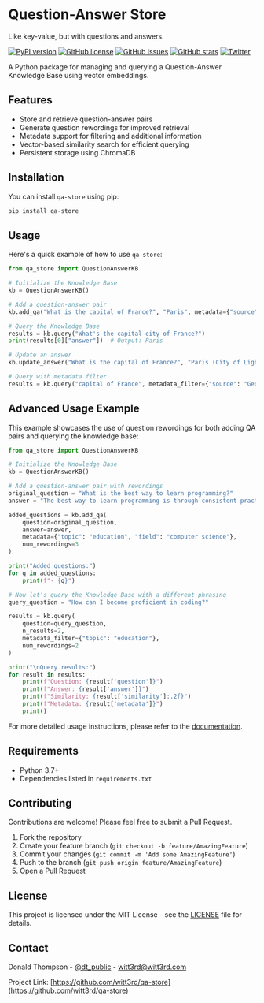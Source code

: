 # Question-Answer Store

Like key-value, but with questions and answers.

[![PyPI version](https://badge.fury.io/py/qa-store.svg)](https://badge.fury.io/py/qa-store)
[![GitHub license](https://img.shields.io/github/license/witt3rd/qa-store.svg)](https://github.com/witt3rd/qa-store/blob/main/LICENSE)
[![GitHub issues](https://img.shields.io/github/issues/witt3rd/qa-store.svg)](https://github.com/witt3rd/qa-store/issues)
[![GitHub stars](https://img.shields.io/github/stars/witt3rd/qa-store.svg)](https://github.com/witt3rd/qa-store/stargazers)
[![Twitter](https://img.shields.io/twitter/url/https/twitter.com/dt_public.svg?style=social&label=Follow%20%40dt_public)](https://twitter.com/dt_public)

A Python package for managing and querying a Question-Answer Knowledge Base using vector embeddings.

## Features

- Store and retrieve question-answer pairs
- Generate question rewordings for improved retrieval
- Metadata support for filtering and additional information
- Vector-based similarity search for efficient querying
- Persistent storage using ChromaDB

## Installation

You can install `qa-store` using pip:

```bash
pip install qa-store
```

## Usage

Here's a quick example of how to use `qa-store`:

```python
from qa_store import QuestionAnswerKB

# Initialize the Knowledge Base
kb = QuestionAnswerKB()

# Add a question-answer pair
kb.add_qa("What is the capital of France?", "Paris", metadata={"source": "Geography 101"})

# Query the Knowledge Base
results = kb.query("What's the capital city of France?")
print(results[0]["answer"])  # Output: Paris

# Update an answer
kb.update_answer("What is the capital of France?", "Paris (City of Light)")

# Query with metadata filter
results = kb.query("capital of France", metadata_filter={"source": "Geography 101"})
```

## Advanced Usage Example

This example showcases the use of question rewordings for both adding QA pairs and querying the knowledge base:

```python
from qa_store import QuestionAnswerKB

# Initialize the Knowledge Base
kb = QuestionAnswerKB()

# Add a question-answer pair with rewordings
original_question = "What is the best way to learn programming?"
answer = "The best way to learn programming is through consistent practice, working on real projects, and continuous learning."

added_questions = kb.add_qa(
    question=original_question,
    answer=answer,
    metadata={"topic": "education", "field": "computer science"},
    num_rewordings=3
)

print("Added questions:")
for q in added_questions:
    print(f"- {q}")

# Now let's query the Knowledge Base with a different phrasing
query_question = "How can I become proficient in coding?"

results = kb.query(
    question=query_question,
    n_results=2,
    metadata_filter={"topic": "education"},
    num_rewordings=2
)

print("\nQuery results:")
for result in results:
    print(f"Question: {result['question']}")
    print(f"Answer: {result['answer']}")
    print(f"Similarity: {result['similarity']:.2f}")
    print(f"Metadata: {result['metadata']}")
    print()
```

For more detailed usage instructions, please refer to the [documentation](https://github.com/witt3rd/qa-store/wiki).

## Requirements

- Python 3.7+
- Dependencies listed in `requirements.txt`

## Contributing

Contributions are welcome! Please feel free to submit a Pull Request.

1. Fork the repository
2. Create your feature branch (`git checkout -b feature/AmazingFeature`)
3. Commit your changes (`git commit -m 'Add some AmazingFeature'`)
4. Push to the branch (`git push origin feature/AmazingFeature`)
5. Open a Pull Request

## License

This project is licensed under the MIT License - see the [LICENSE](LICENSE) file for details.

## Contact

Donald Thompson - [@dt_public](https://twitter.com/dt_public) - <witt3rd@witt3rd.com>

Project Link: [https://github.com/witt3rd/qa-store](https://github.com/witt3rd/qa-store)
